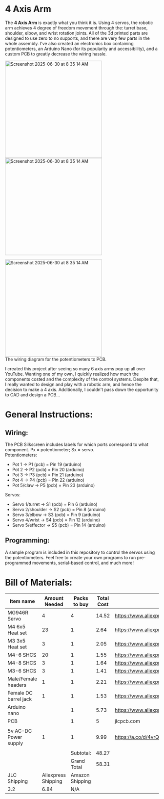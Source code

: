 # 4 Axis Arm
The **4 Axis Arm** is exactly what you think it is. Using 4 servos, the robotic arm achieves 4 degree of freedom movement through the: turret base, shoulder, elbow, and wrist rotation joints. All of the 3d printed parts are designed to use zero to no supports, and there are very few parts in the whole assembly. I've also created an electronics box containing potentiometers, an Arduino Nano (for its popularity and accessibility), and a custom PCB to greatly decrease the wiring hassle. 

<img width="317" alt="Screenshot 2025-06-30 at 8 35 14 AM" src="https://github.com/user-attachments/assets/d4b5e332-f853-4b5c-8138-36b5d85650bd" />

<img width="317" alt="Screenshot 2025-06-30 at 8 35 14 AM" src="https://github.com/user-attachments/assets/0dae4877-3652-4b84-bee7-a313bdc93999" />

<img width="317" alt="Screenshot 2025-06-30 at 8 35 14 AM" src="https://github.com/user-attachments/assets/96e62199-cbd8-4f7f-b254-167194a59e5d" />\
The wiring diagram for the potentiometers to PCB.

I created this project after seeing so many 6 axis arms pop up all over YouTube. Wanting one of my own, I quickly realized how much the components costed and the complexity of the control systems. Despite that, I really wanted to design and play with a robotic arm, and hence the decision to make a 4 axis. Additionally, I couldn't pass down the opportunity to CAD and design a PCB...

# General Instructions:
## Wiring: 
The PCB Silkscreen includes labels for which ports correspond to what component. Px = potentiometer; Sx = servo.\
Potentiometers:
- Pot 1      -> P1 (pcb) = Pin 19 (arduino)
- Pot 2      -> P2 (pcb) = Pin 20 (arduino) 
- Pot 3      -> P3 (pcb) = Pin 21 (arduino)
- Pot 4      -> P4 (pcb) = Pin 22 (arduino)
- Pot 5/claw -> P5 (pcb) = Pin 23 (arduino)


Servos:
- Servo 1/turret   -> S1 (pcb) = Pin 6 (arduino)
- Servo 2/shoulder -> S2 (pcb) = Pin 8 (arduino)
- Servo 3/elbow    -> S3 (pcb) = Pin 9 (arduino)
- Servo 4/wrist    -> S4 (pcb) = Pin 12 (arduino)
- Servo 5/effector -> S5 (pcb) = Pin 14 (arduino)

## Programming:
A sample program is included in this repository to control the servos using the potentiometers. Feel free to create your own programs to run pre-programmed movements, serial-based control, and much more!

# Bill of Materials:

| Item name             | Amount Needed       | Packs to buy    | Total Cost | Link                                                 |
|-----------------------|---------------------|-----------------|------------|------------------------------------------------------|
| MG946R Servo          |                   4 |               4 |      14.52 | https://www.aliexpress.us/item/3256806315358281.html |
| M4 6x5 Heat set       |                  23 |               1 |       2.64 | https://www.aliexpress.us/item/3256803396040989.html |
| M3 3x5 Heat set       |                   3 |               1 |       2.05 | https://www.aliexpress.us/item/3256803396040989.html |
| M4-6 SHCS             |                  20 |               1 |       1.55 | https://www.aliexpress.us/item/2255800598515019.html |
| M4-8 SHCS             |                   3 |               1 |       1.64 | https://www.aliexpress.us/item/2255800598515019.html |
| M3-6 SHCS             |                   3 |               1 |       1.41 | https://www.aliexpress.us/item/2255800598515019.html |
| Male/Female headers   |                   1 |               1 |       2.21 | https://www.aliexpress.us/item/2255800687544049.html |
| Female DC barrel jack |                   1 |               1 |       1.53 | https://www.aliexpress.us/item/3256802343987191.html |
| Arduino nano          |                     |               1 |       5.73 | https://www.aliexpress.us/item/3256806718205824.html |
| PCB                   |                     |               1 |          5 | jlcpcb.com                                           |
|                       |                     |                 |            |                                                      |
| 5v AC-DC Power supply |                   1 |               1 |       9.99 | https://a.co/d/4vrQsQI                               |
|                       |                     |                 |            |                                                      |
|                       |                     | Subtotal:       |      48.27 |                                                      |
|                       |                     | Grand Total     |      58.31 |                                                      |
| JLC Shipping          | Aliexpress Shipping | Amazon Shipping |            |                                                      |
|                   3.2 |                6.84 | N/A             |            |                                                      |
